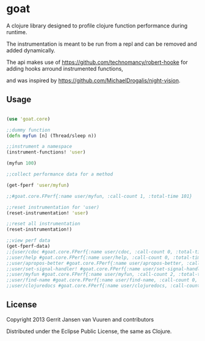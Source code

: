 # goat

A clojure library designed to profile clojure function performance during runtime.

The instrumentation is meant to be run from a repl and can be removed and added dynamically.

The api makes use of https://github.com/technomancy/robert-hooke for adding hooks arround instrumented functions, 

and was inspired by https://github.com/MichaelDrogalis/night-vision.

## Usage

```clojure

(use 'goat.core)

;;dummy function
(defn myfun [n] (Thread/sleep n))

;;instrument a namespace
(instrument-functions! 'user)

(myfun 100)

;;collect performance data for a method

(get-fperf 'user/myfun) 

;;#goat.core.FPerf{:name user/myfun, :call-count 1, :total-time 101}

;;reset instrumentation for 'user)
(reset-instrumentation! 'user)

;;reset all instrumentation
(reset-instrumentation!)

;;view perf data
(get-fperf-data)
;;{user/cdoc #goat.core.FPerf{:name user/cdoc, :call-count 0, :total-time 0}, 
;;user/help #goat.core.FPerf{:name user/help, :call-count 0, :total-time 0}, 
;;user/apropos-better #goat.core.FPerf{:name user/apropos-better, :call-count 0, :total-time 0},
;;user/set-signal-handler! #goat.core.FPerf{:name user/set-signal-handler!, :call-count 0, :total-time 0}, 
;;user/myfun #goat.core.FPerf{:name user/myfun, :call-count 2, :total-time 203}, 
;;user/find-name #goat.core.FPerf{:name user/find-name, :call-count 0, :total-time 0}, 
;;user/clojuredocs #goat.core.FPerf{:name user/clojuredocs, :call-count 0, :total-time 0}}

```

## License

Copyright 2013 Gerrit Jansen van Vuuren and contributors

Distributed under the Eclipse Public License, the same as Clojure.
